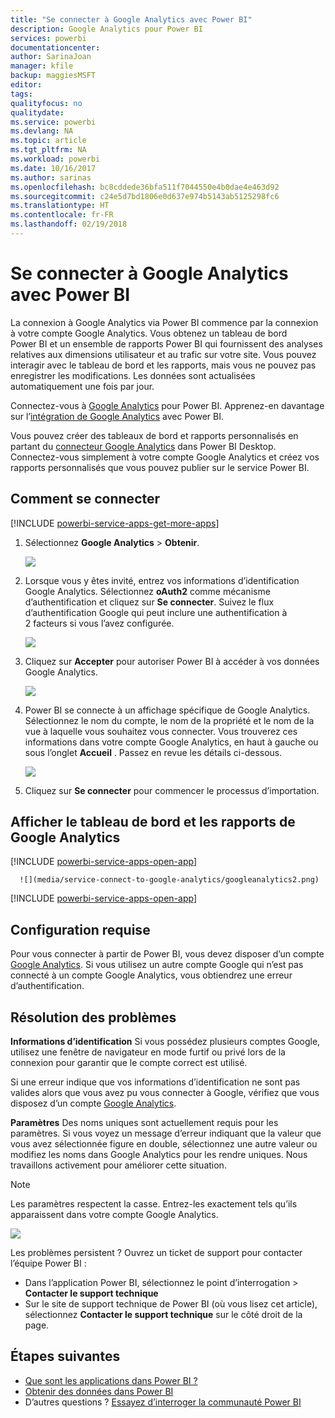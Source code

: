 ```yaml
---
title: "Se connecter à Google Analytics avec Power BI"
description: Google Analytics pour Power BI
services: powerbi
documentationcenter: 
author: SarinaJoan
manager: kfile
backup: maggiesMSFT
editor: 
tags: 
qualityfocus: no
qualitydate: 
ms.service: powerbi
ms.devlang: NA
ms.topic: article
ms.tgt_pltfrm: NA
ms.workload: powerbi
ms.date: 10/16/2017
ms.author: sarinas
ms.openlocfilehash: bc8cddede36bfa511f7044550e4b0dae4e463d92
ms.sourcegitcommit: c24e5d7bd1806e0d637e974b5143ab5125298fc6
ms.translationtype: HT
ms.contentlocale: fr-FR
ms.lasthandoff: 02/19/2018
---
```

# <a name="connect-to-google-analytics-with-power-bi"></a>Se connecter à Google Analytics avec Power BI
La connexion à Google Analytics via Power BI commence par la connexion à votre compte Google Analytics. Vous obtenez un tableau de bord Power BI et un ensemble de rapports Power BI qui fournissent des analyses relatives aux dimensions utilisateur et au trafic sur votre site. Vous pouvez interagir avec le tableau de bord et les rapports, mais vous ne pouvez pas enregistrer les modifications. Les données sont actualisées automatiquement une fois par jour.

Connectez-vous à [Google Analytics](https://app.powerbi.com/getdata/services/google-analytics) pour Power BI. Apprenez-en davantage sur l’[intégration de Google Analytics](https://powerbi.microsoft.com/integrations/google-analytics) avec Power BI.

Vous pouvez créer des tableaux de bord et rapports personnalisés en partant du [connecteur Google Analytics](service-google-analytics-connector.md) dans Power BI Desktop. Connectez-vous simplement à votre compte Google Analytics et créez vos rapports personnalisés que vous pouvez publier sur le service Power BI.

## <a name="how-to-connect"></a>Comment se connecter
[!INCLUDE [powerbi-service-apps-get-more-apps](./includes/powerbi-service-apps-get-more-apps.md)]

1. Sélectionnez **Google Analytics** \> **Obtenir**.
   
   ![](media/service-connect-to-google-analytics/ga.png)
2. Lorsque vous y êtes invité, entrez vos informations d’identification Google Analytics. Sélectionnez **oAuth2** comme mécanisme d’authentification et cliquez sur **Se connecter**. Suivez le flux d’authentification Google qui peut inclure une authentification à 2 facteurs si vous l’avez configurée.
   
   ![](media/service-connect-to-google-analytics/creds.png)
3. Cliquez sur **Accepter** pour autoriser Power BI à accéder à vos données Google Analytics.
   
   ![](media/service-connect-to-google-analytics/googleanalytics.png)
4. Power BI se connecte à un affichage spécifique de Google Analytics. Sélectionnez le nom du compte, le nom de la propriété et le nom de la vue à laquelle vous souhaitez vous connecter. Vous trouverez ces informations dans votre compte Google Analytics, en haut à gauche ou sous l’onglet **Accueil** . Passez en revue les détails ci-dessous. 
   
   ![](media/service-connect-to-google-analytics/params2.png)
5. Cliquez sur **Se connecter** pour commencer le processus d’importation. 

## <a name="view-the-google-analytics-dashboard-and-reports"></a>Afficher le tableau de bord et les rapports de Google Analytics
[!INCLUDE [powerbi-service-apps-open-app](./includes/powerbi-service-apps-open-app.md)]

      ![](media/service-connect-to-google-analytics/googleanalytics2.png)

[!INCLUDE [powerbi-service-apps-open-app](./includes/powerbi-service-apps-what-now.md)]

## <a name="system-requirements"></a>Configuration requise
Pour vous connecter à partir de Power BI, vous devez disposer d’un compte [Google Analytics](https://www.google.com/analytics/). Si vous utilisez un autre compte Google qui n’est pas connecté à un compte Google Analytics, vous obtiendrez une erreur d’authentification.

## <a name="troubleshooting"></a>Résolution des problèmes
**Informations d’identification** Si vous possédez plusieurs comptes Google, utilisez une fenêtre de navigateur en mode furtif ou privé lors de la connexion pour garantir que le compte correct est utilisé.

Si une erreur indique que vos informations d’identification ne sont pas valides alors que vous avez pu vous connecter à Google, vérifiez que vous disposez d’un compte [Google Analytics](https://www.google.com/analytics/).

**Paramètres** Des noms uniques sont actuellement requis pour les paramètres. Si vous voyez un message d’erreur indiquant que la valeur que vous avez sélectionnée figure en double, sélectionnez une autre valeur ou modifiez les noms dans Google Analytics pour les rendre uniques. Nous travaillons activement pour améliorer cette situation.

>[!NOTE]
>Les paramètres respectent la casse. Entrez-les exactement tels qu’ils apparaissent dans votre compte Google Analytics.

![](media/service-connect-to-google-analytics/pbi_googleanalytics1.png)

Les problèmes persistent ? Ouvrez un ticket de support pour contacter l’équipe Power BI :

* Dans l’application Power BI, sélectionnez le point d’interrogation \> **Contacter le support technique**
* Sur le site de support technique de Power BI (où vous lisez cet article), sélectionnez **Contacter le support technique** sur le côté droit de la page.

## <a name="next-steps"></a>Étapes suivantes
* [Que sont les applications dans Power BI ?](service-install-use-apps.md)
* [Obtenir des données dans Power BI](service-get-data.md)
* D’autres questions ? [Essayez d’interroger la communauté Power BI](http://community.powerbi.com/)

